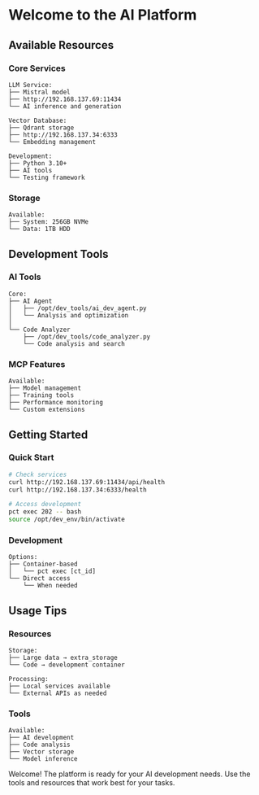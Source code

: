 # Welcome to the AI Platform

## Available Resources

### Core Services
```
LLM Service:
├── Mistral model
├── http://192.168.137.69:11434
└── AI inference and generation

Vector Database:
├── Qdrant storage
├── http://192.168.137.34:6333
└── Embedding management

Development:
├── Python 3.10+
├── AI tools
└── Testing framework
```

### Storage
```
Available:
├── System: 256GB NVMe
└── Data: 1TB HDD
```

## Development Tools

### AI Tools
```
Core:
├── AI Agent
│   ├── /opt/dev_tools/ai_dev_agent.py
│   └── Analysis and optimization
│
└── Code Analyzer
    ├── /opt/dev_tools/code_analyzer.py
    └── Code analysis and search
```

### MCP Features
```
Available:
├── Model management
├── Training tools
├── Performance monitoring
└── Custom extensions
```

## Getting Started

### Quick Start
```bash
# Check services
curl http://192.168.137.69:11434/api/health
curl http://192.168.137.34:6333/health

# Access development
pct exec 202 -- bash
source /opt/dev_env/bin/activate
```

### Development
```
Options:
├── Container-based
│   └── pct exec [ct_id]
└── Direct access
    └── When needed
```

## Usage Tips

### Resources
```
Storage:
├── Large data → extra_storage
└── Code → development container

Processing:
├── Local services available
└── External APIs as needed
```

### Tools
```
Available:
├── AI development
├── Code analysis
├── Vector storage
└── Model inference
```

Welcome! The platform is ready for your AI development needs. Use the tools and resources that work best for your tasks.
